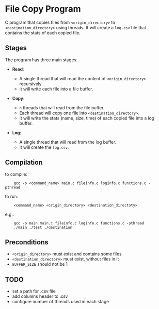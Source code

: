 # File Copy Program

C program that copies files from `<origin_directory>` to `<destination_directory>` using threads. It will create a `log.csv` file that contains the stats of each copied file.

## Stages

The program has three main stages:

- **Read**:
    - A single thread that will read the content of `<origin_directory>` recursively.
    - It will write each file into a file buffer.

- **Copy**:
    - `n` threads that will read from the file buffer.
    - Each thread will copy one file into `<destination_directory>`.
    - It will write the stats (name, size, time) of each copied file into a log buffer.

- **Log**:
    - A single thread that will read from the log buffer.
    - It will create the `log.csv`.

## Compilation

to compile:
```
    gcc -o <command_name> main.c fileinfo.c loginfo.c functions.c -pthread
```

to run:
```
    <command_name> <origin_directory> <destination_directoty>
```

e.g.:
```
    gcc -o main main.c fileinfo.c loginfo.c functions.c -pthread
    ./main ./test ./destination
```

## Preconditions

- `<origin_directory>` must exist and contains some files
- `<destination_directory>` must exist, without files in it
- `BUFFER_SIZE` should not be 1

## TODO

- set a path for .csv file
- add columns header to .csv
- configure number of threads used in each stage